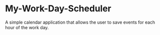 # My-Work-Day-Scheduler
A simple calendar application that allows the user to save events for each hour of the work day.
